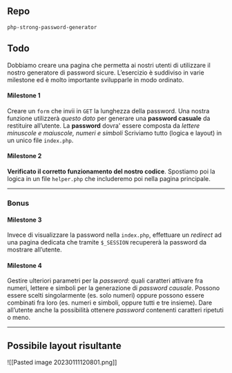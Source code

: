 
## Repo
`php-strong-password-generator`

## Todo
Dobbiamo creare una pagina che permetta ai nostri utenti di utilizzare il nostro generatore di password sicure. L’esercizio è suddiviso in varie milestone ed è molto importante svilupparle in modo ordinato.

#### Milestone 1
Creare un `form` che invii in `GET` la lunghezza della password. Una nostra funzione utilizzerà *questo dato* per generare una **password casuale** da restituire all’utente. La **password** dovra' essere composta da *lettere minuscole e maiuscole, numeri e simboli*
Scriviamo tutto (logica e layout) in un unico file `index.php`.

#### Milestone 2
**Verificato il corretto funzionamento del nostro codice**. Spostiamo poi la logica in un file `helper.php` che includeremo poi nella pagina principale.

--- 

### Bonus
#### Milestone 3
Invece di visualizzare la password nella `index.php`, effettuare un *redirect* ad una pagina dedicata che tramite `$_SESSION` recupererà la password da mostrare all’utente.

#### Milestone 4
Gestire ulteriori parametri per la *password*: quali caratteri attivare fra numeri, lettere e simboli per la generazione di *password causale*. Possono essere scelti singolarmente (es. solo numeri) oppure possono essere combinati fra loro (es. numeri e simboli, oppure tutti e tre insieme).
Dare all’utente anche la possibilità ottenere *password* contenenti caratteri ripetuti o meno.

---

## Possibile layout risultante
![[Pasted image 20230111120801.png]]
